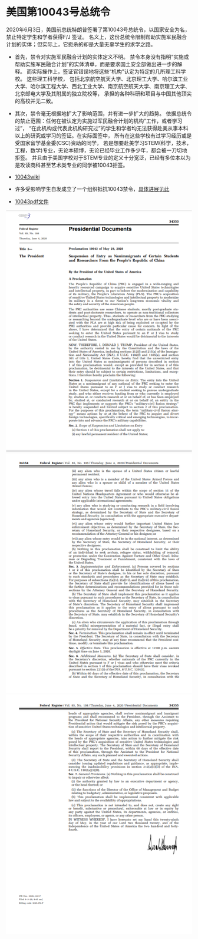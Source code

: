 # 美国第10043号总统令

2020年6月3日，美国前总统特朗普签署了第10043号总统令，以国家安全为名，禁止特定学生和学者获得F/J 签证。
名义上，这份总统令限制帮助实施军民融合计划的实体；但实际上，它扼杀的却是大量无辜学生的求学之路。

- 首先，禁令对实施军民融合计划的实体定义不明。
禁令本身没有指明“实施或帮助实施军民融合计划”的实体清单，而是要求国土安全部做出进一步的解释。
而实际操作上，签证官错误地将这些“机构”认定为特定的几所理工科学校。
这些理工科学校，
包括北京航空航天大学、北京理工大学、哈尔滨工业大学、哈尔滨工程大学、西北工业大学、南京航空航天大学、南京理工大学、北京邮电大学及其附属的独立院校等，
承担的各种科研和项目与中国其他顶尖的高校并无二致。

- 其次，禁令毫无根据地扩大了影响范围，并有进一步扩大的趋势。
依据总统令的禁止范围：任何在被认定为实施过军民融合计划的机构“工作，或者学习过”，
“在此机构或代表此机构研究过”的学生和学者均无法获得赴美从事本科以上的研究或学习的签证。在实际面签中，
所有在这些学校有过学习经历或是受国家留学基金委(CSC)资助的同学，
若是想要赴美学习STEM(科学，技术，工程，数学)专业，无论本硕博，无论已经毕业工作多少年，都会被一刀切地拒签。
并且由于美国学校对于STEM专业的定义十分宽泛，已经有多位本以为是攻读商科甚至艺术类专业的同学被10043拒签。

- [10043wiki](https://en.wikipedia.org/wiki/Proclamation_10043)
- 许多受影响学生自发成立了一个组织抵抗10043禁令，[具体进展见此](https://www.10043.org/)
- [10043pdf文件](Proclamation_10043.pdf)

![1](10043_Page1.png)![2](10043_Page2.png)![3](10043_Page3.png)
